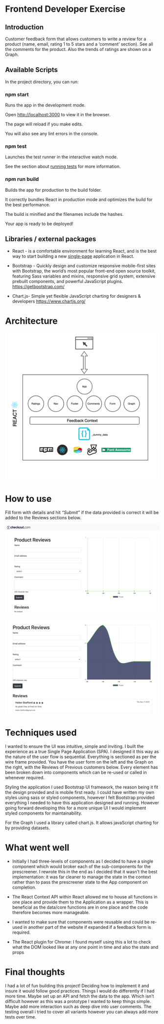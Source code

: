 # Frontend Developer Exercise


## Introduction

Customer feedback form that allows customers to write a review for a product (name, email, rating 1 to 5 stars and a ‘comment’ section). See all the comments for the product. Also the trends of ratings are shown on a Graph.

  
## Available Scripts

In the project directory, you can run:

### npm start

Runs the app in the development mode.

Open [http://localhost:3000](http://localhost:3000/) to view it in the browser.

The page will reload if you make edits.

You will also see any lint errors in the console.

### npm test

Launches the test runner in the interactive watch mode.

See the section about [running tests](https://facebook.github.io/create-react-app/docs/running-tests) for more information.

### npm run build

Builds the app for production to the build folder.

It correctly bundles React in production mode and optimizes the build for the best performance.

The build is minified and the filenames include the hashes.

Your app is ready to be deployed!

  
  

## Libraries / external packages

-   React - is a comfortable environment for learning React, and is the best way to start building a new [single-page](https://reactjs.org/docs/glossary.html#single-page-application) application in React.
    
-   Bootstrap - Quickly design and customize responsive mobile-first sites with Bootstrap, the world’s most popular front-end open source toolkit, featuring Sass variables and mixins, responsive grid system, extensive prebuilt components, and powerful JavaScript plugins.
https://getbootstrap.com/
    
-   Chart.js- Simple yet flexible JavaScript charting for designers & developers
https://www.chartjs.org/
    

  

# Architecture

![arch](https://github.com/tejpal-sohal/co-reviews/blob/master/screenshots/arch.png)

  
  # How to use

Fill form with details and hit *“Submit”* if the data provided is correct it will be added to the Reviews sections below.

 ![enter image description here](https://github.com/tejpal-sohal/co-reviews/blob/master/screenshots/pr1.png)

![enter image description here](https://github.com/tejpal-sohal/co-reviews/blob/master/screenshots/pr2.png)
  
# Techniques used

I wanted to ensure the UI was intuitive, simple and inviting. I built the experience as a true Single Page Application (SPA). I designed it this way as the nature of the user flow is sequential. Everything is sectioned as per the wire frame provided. You have the user form on the left and the Graph on the right, with the Reviews of Previous customers below. Every element has been broken down into components which can be re-used or called in whenever required.

Styling the application I used Bootstrap UI framework, the reason being it fit the design provided and is mobile first ready. I could have written my own styles using sass or styled components, however I felt Bootstrap provided everything I needed to have this application designed and running. However going forward developing this for a more unique UI I would implement styled components for maintainability.

For the Graph I used a library called chart.js. It allows javaScript charting for by providing datasets.


# What went well

-   Initially I had three-levels of components as I decided to have a single component which would broker each of the sub-components for the prescreener. I rewrote this in the end as I decided that it wasn't the best implementation: it was far cleaner to manage the state in the context rather than to pass the prescreener state to the App component on completion.
    
-   The React Context API within React allowed me to house all functions in one place and provide them to the Application as a wrapper. This is beneficial as the data/core functions are in one place and the code therefore becomes more manageable.
    
-   I wanted to make sure that components were reusable and could be re-used in another part of the website if expanded if a feedback form is required.
    
-   The React plugin for Chrome: I found myself using this a lot to check what the DOM looked like at any one point in time and also the state and props
    

# Final thoughts

I had a lot of fun building this project! Deciding how to implement it and insure it would follow good practices. Things I would do differently if I had more time. Maybe set up an API and fetch the data to the app. Which isn’t difficult however as this was a prototype I wanted to keep things simple. Maybe add more interaction such as deep dive into user comments. The testing overall i tried to cover all variants however you can always add more tests over time.

